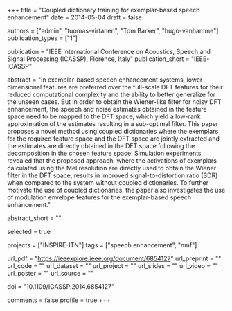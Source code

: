+++
title = "Coupled dictionary training for exemplar-based speech enhancement"
date = 2014-05-04
draft = false

authors = ["admin", "tuomas-virtanen", "Tom Barker", "hugo-vanhamme"]
publication_types = ["1"]

publication = "IEEE International Conference on Acoustics, Speech and Signal Processing (ICASSP), Florence, Italy"
publication_short = "IEEE-ICASSP"

abstract = "In exemplar-based speech enhancement systems, lower dimensional features are preferred over the full-scale DFT features for their reduced computational complexity and the ability to better generalize for the unseen cases. But in order to obtain the Wiener-like filter for noisy DFT enhancement, the speech and noise estimates obtained in the feature space need to be mapped to the DFT space, which yield a low-rank approximation of the estimates resulting in a sub-optimal filter. This paper proposes a novel method using coupled dictionaries where the exemplars for the required feature space and the DFT space are jointly extracted and the estimates are directly obtained in the DFT space following the decomposition in the chosen feature space. Simulation experiments revealed that the proposed approach, where the activations of exemplars calculated using the Mel resolution are directly used to obtain the Wiener filter in the DFT space, results in improved signal-to-distortion ratio (SDR) when compared to the system without coupled dictionaries. To further motivate the use of coupled dictionaries, the paper also investigates the use of modulation envelope features for the exemplar-based speech enhancement."

abstract_short = ""

selected = true

projects = ["INSPIRE-ITN"]
tags = ["speech enhancement", "nmf"]

url_pdf = "https://ieeexplore.ieee.org/document/6854127"
url_preprint = ""
url_code = ""
url_dataset = ""
url_project = ""
url_slides = ""
url_video = ""
url_poster = ""
url_source = ""

doi = "10.1109/ICASSP.2014.6854127"

comments = false
profile = true
+++

